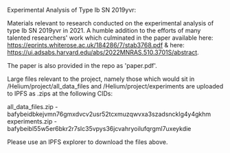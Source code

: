 Experimental Analysis of Type Ib SN 2019yvr:

Materials relevant to research conducted on the experimental analysis of type Ib SN 2019yvr in 2021. A humble addition to the efforts of many talented researchers' work which culminated in the paper available here: https://eprints.whiterose.ac.uk/184286/7/stab3768.pdf & here: https://ui.adsabs.harvard.edu/abs/2022MNRAS.510.3701S/abstract.

The paper is also provided in the repo as 'paper.pdf'.

Large files relevant to the project, namely those which would sit in /Helium/project/all\_data\_files and /Helium/project/experiments are uploaded to IPFS as .zips at the following CIDs:

all\_data\_files.zip - bafybeidbkejvmn76gmxdvcv2usr52tcxmuzqwvxa3szadsncklg4y4gkhm
experiments.zip - bafybeibl55w5er6bkr2r7slc35vpys36jcvahryoilufqrgml7uxeykdie

Please use an IPFS explorer to download the files above.
